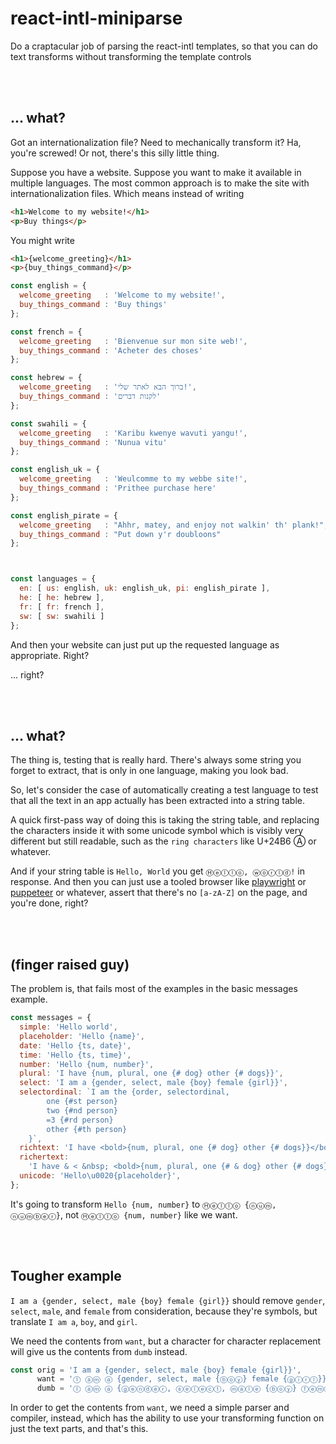# react-intl-miniparse

Do a craptacular job of parsing the react-intl templates, so that you can do text 
transforms without transforming the template controls





<br/><br/>

## ... what?

Got an internationalization file?  Need to mechanically transform it?  Ha, you're
screwed!  Or not, there's this silly little thing.

Suppose you have a website.  Suppose you want to make it available in multiple 
languages.  The most common approach is to make the site with internationalization
files.  Which means instead of writing

```html
<h1>Welcome to my website!</h1>
<p>Buy things</p>
```

You might write

```html
<h1>{welcome_greeting}</h1>
<p>{buy_things_command}</p>
```

```javascript
const english = {
  welcome_greeting   : 'Welcome to my website!',
  buy_things_command : 'Buy things'
};

const french = {
  welcome_greeting   : 'Bienvenue sur mon site web!',
  buy_things_command : 'Acheter des choses'
};

const hebrew = {
  welcome_greeting   : 'ברוך הבא לאתר שלי!',
  buy_things_command : 'לקנות דברים'
};

const swahili = {
  welcome_greeting   : 'Karibu kwenye wavuti yangu!',
  buy_things_command : 'Nunua vitu'
};

const english_uk = {
  welcome_greeting   : 'Weulcomme to my webbe site!',
  buy_things_command : 'Prithee purchase here'
};

const english_pirate = {
  welcome_greeting   : "Ahhr, matey, and enjoy not walkin' th' plank!",
  buy_things_command : "Put down y'r doubloons"
};



const languages = {
  en: [ us: english, uk: english_uk, pi: english_pirate ],
  he: [ he: hebrew ],
  fr: [ fr: french ],
  sw: [ sw: swahili ]
};
```

And then your website can just put up the requested language as appropriate.  Right?

... right?





<br/><br/>

## ... what?

The thing is, testing that is really hard.  There's always some string you forget to
extract, that is only in one language, making you look bad.

So, let's consider the case of automatically creating a test language to test 
that all the text in an app actually has been extracted into a string table.

A quick first-pass way of doing this is taking the string table, and replacing the
characters inside it with some unicode symbol which is visibly very different but
still readable, such as the `ring characters` like U+24B6 Ⓐ or whatever.

And if your string table is `Hello, World` you get `Ⓗⓔⓛⓛⓞ, ⓦⓞⓡⓛⓓ!` in 
response.  And then you can just use a tooled browser like 
[playwright](https://github.com/microsoft/playwright) or 
[puppeteer](https://github.com/puppeteer/puppeteer) or whatever, assert that there's
no `[a-zA-Z]` on the page, and you're done, right?



<br/><br/>

## (finger raised guy)

The problem is, that fails most of the examples in the basic messages example.

```javascript
const messages = {
  simple: 'Hello world',
  placeholder: 'Hello {name}',
  date: 'Hello {ts, date}',
  time: 'Hello {ts, time}',
  number: 'Hello {num, number}',
  plural: 'I have {num, plural, one {# dog} other {# dogs}}',
  select: 'I am a {gender, select, male {boy} female {girl}}',
  selectordinal: `I am the {order, selectordinal, 
        one {#st person} 
        two {#nd person}
        =3 {#rd person} 
        other {#th person}
    }`,
  richtext: 'I have <bold>{num, plural, one {# dog} other {# dogs}}</bold>',
  richertext:
    'I have & < &nbsp; <bold>{num, plural, one {# & dog} other {# dogs}}</bold>',
  unicode: 'Hello\u0020{placeholder}',
};
```

It's going to transform `Hello {num, number}` to `Ⓗⓔⓛⓛⓞ {ⓝⓤⓜ, ⓝⓤⓜⓑⓔⓡ}`, 
not `Ⓗⓔⓛⓛⓞ {num, number}` like we want.





<br/><br/>

## Tougher example

`I am a {gender, select, male {boy} female {girl}}` should remove `gender`, 
`select`, `male`, and `female` from consideration, because they're symbols, but 
translate `I am a`, `boy`, and `girl`.

We need the contents from `want`, but a character for character replacement will
give us the contents from `dumb` instead.

```javascript
const orig = 'I am a {gender, select, male {boy} female {girl}}',
      want = 'Ⓘ ⓐⓜ ⓐ {gender, select, male {ⓑⓞⓨ} female {ⓖⓘⓡⓛ}}',
      dumb = 'Ⓘ ⓐⓜ ⓐ {ⓖⓔⓝⓓⓔⓡ, ⓢⓔⓛⓔⓒⓣ, ⓜⓐⓛⓔ {ⓑⓞⓨ} ⓕⓔⓜⓐⓛⓔ {ⓖⓘⓡⓛ}}';
```

In order to get the contents from `want`, we need a simple parser and compiler, 
instead, which has the ability to use your transforming function on just the text
parts, and that's this.
